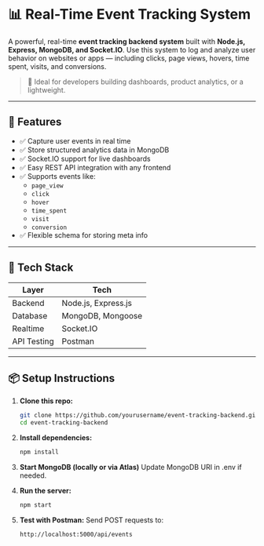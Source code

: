 # 📊 Real-Time Event Tracking System

A powerful, real-time **event tracking backend system** built with **Node.js, Express, MongoDB, and Socket.IO**. Use this system to log and analyze user behavior on websites or apps — including clicks, page views, hovers, time spent, visits, and conversions.

> 🧠 Ideal for developers building dashboards, product analytics, or a lightweight.

---

## 🚀 Features

- ✅ Capture user events in real time
- ✅ Store structured analytics data in MongoDB
- ✅ Socket.IO support for live dashboards
- ✅ Easy REST API integration with any frontend
- ✅ Supports events like:
  - `page_view`
  - `click`
  - `hover`
  - `time_spent`
  - `visit`
  - `conversion`
- ✅ Flexible schema for storing meta info

---

## 🔧 Tech Stack

| Layer         | Tech                     |
|---------------|--------------------------|
| Backend       | Node.js, Express.js      |
| Database      | MongoDB, Mongoose        |
| Realtime      | Socket.IO                |
| API Testing   | Postman                  |

---

## 📦 Setup Instructions

1. **Clone this repo:**
   ```bash
   git clone https://github.com/yourusername/event-tracking-backend.git
   cd event-tracking-backend
2. **Install dependencies:**
    ```bash
    npm install
3. **Start MongoDB (locally or via Atlas)**
    Update MongoDB URI in .env if needed.

4. **Run the server:**
    ```bash
    npm start
5. **Test with Postman:**
    Send POST requests to:
    ```bash
    http://localhost:5000/api/events

